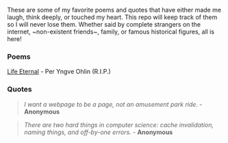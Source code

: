 These are some of my favorite poems and quotes that have either made me laugh, think deeply, or touched my heart. This repo will keep track of them so I will never lose them. Whether said by complete strangers on the internet, ~non-existent friends~, family, or famous historical figures, all is here!

### Poems

[Life Eternal](life_eternal.md) - Per Yngve Ohlin (R.I.P.)

### Quotes

> *I want a webpage to be a page, not an amusement park ride.* - **Anonymous**

> *There are two hard things in computer science: cache invalidation, naming things, and off-by-one errors.* - **Anonymous**
